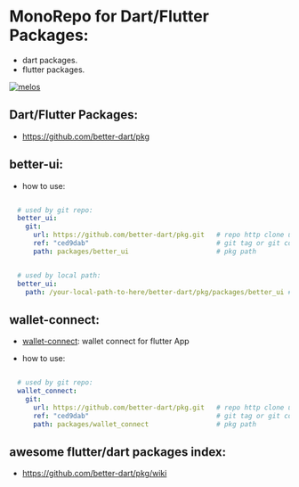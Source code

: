 # MonoRepo for Dart/Flutter Packages:

- dart packages.
- flutter packages.

[![melos](https://img.shields.io/badge/maintained%20with-melos-f700ff.svg?style=flat-square)](https://github.com/invertase/melos)



## Dart/Flutter Packages:

- https://github.com/better-dart/pkg


## better-ui:


- how to use:

```yaml

  # used by git repo:
  better_ui:
    git:
      url: https://github.com/better-dart/pkg.git   # repo http clone url
      ref: "ced9dab"                                # git tag or git commit-id
      path: packages/better_ui                      # pkg path


  # used by local path:
  better_ui:
    path: /your-local-path-to-here/better-dart/pkg/packages/better_ui # local path

```

## wallet-connect:


- [wallet-connect](./packages/wallet_connect): wallet connect for flutter App


- how to use:

```yaml

  # used by git repo:
  wallet_connect:
    git:
      url: https://github.com/better-dart/pkg.git   # repo http clone url
      ref: "ced9dab"                                # git tag or git commit-id
      path: packages/wallet_connect                 # pkg path


```


## awesome flutter/dart packages index:

- https://github.com/better-dart/pkg/wiki


